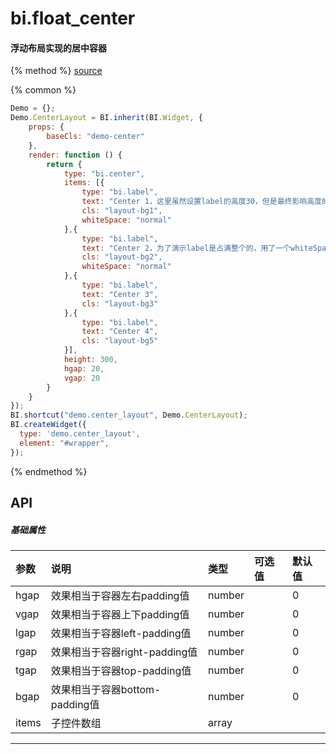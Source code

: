 
# bi.float_center

#### 浮动布局实现的居中容器

{% method %}
[source](https://jsfiddle.net/fineui/8fd2nvkm/)

{% common %}
```javascript
Demo = {};
Demo.CenterLayout = BI.inherit(BI.Widget, {
    props: {
        baseCls: "demo-center"
    },
    render: function () {
        return {
            type: "bi.center",
            items: [{
                type: "bi.label",
                text: "Center 1，这里虽然设置label的高度30，但是最终影响高度的是center布局",
                cls: "layout-bg1",
                whiteSpace: "normal"
            },{
                type: "bi.label",
                text: "Center 2，为了演示label是占满整个的，用了一个whiteSpace:normal",
                cls: "layout-bg2",
                whiteSpace: "normal"
            },{
                type: "bi.label",
                text: "Center 3",
                cls: "layout-bg3"
            },{
                type: "bi.label",
                text: "Center 4",
                cls: "layout-bg5"
            }],
            height: 300,
            hgap: 20,
            vgap: 20
        }
    }
});
BI.shortcut("demo.center_layout", Demo.CenterLayout);
BI.createWidget({
  type: 'demo.center_layout',
  element: "#wrapper",
});


```

{% endmethod %}


## API
##### 基础属性
| 参数    | 说明                           | 类型       | 可选值 | 默认值
| :------ |:-------------                  | :-----     | :----|:----
| hgap    | 效果相当于容器左右padding值    |    number  |  |  0  |
| vgap    | 效果相当于容器上下padding值    |    number  |  |  0  |
| lgap    | 效果相当于容器left-padding值   |    number  |  |  0  |
| rgap    | 效果相当于容器right-padding值  |    number  |  |  0  |
| tgap    | 效果相当于容器top-padding值    |    number  |  |  0  |
| bgap    | 效果相当于容器bottom-padding值 |    number  |  |  0  |
| items | 子控件数组     |    array |  |  | 

---